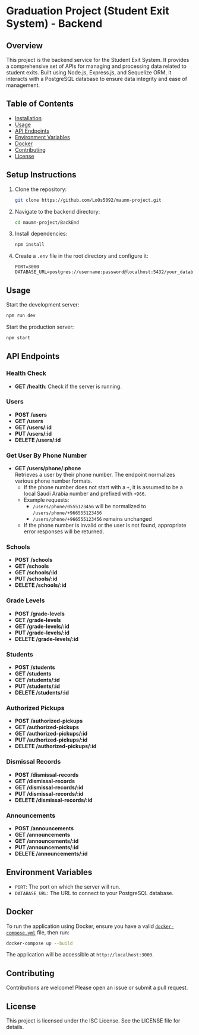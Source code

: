 # Graduation Project (Student Exit System) - Backend

## Overview
This project is the backend service for the Student Exit System. It provides a comprehensive set of APIs for managing and processing data related to student exits. Built using Node.js, Express.js, and Sequelize ORM, it interacts with a PostgreSQL database to ensure data integrity and ease of management.

## Table of Contents
- [Installation](#installation)
- [Usage](#usage)
- [API Endpoints](#api-endpoints)
- [Environment Variables](#environment-variables)
- [Docker](#docker)
- [Contributing](#contributing)
- [License](#license)

## Setup Instructions

1. Clone the repository:
    ```sh
    git clone https://github.com/LoOs5092/maumn-project.git
    ```

2. Navigate to the backend directory:
    ```sh
    cd maumn-project/BackEnd
    ```

3. Install dependencies:
    ```sh
    npm install
    ```

4. Create a `.env` file in the root directory and configure it:
    ```env
    PORT=3000
    DATABASE_URL=postgres://username:password@localhost:5432/your_database_name
    ```

## Usage

Start the development server:
```sh
npm run dev
```

Start the production server:
```sh
npm start
```

## API Endpoints

### Health Check
- **GET /health**: Check if the server is running.

### Users
- **POST /users**
- **GET /users**
- **GET /users/:id**
- **PUT /users/:id**
- **DELETE /users/:id**
### Get User By Phone Number
- **GET /users/phone/:phone**  
  Retrieves a user by their phone number. The endpoint normalizes various phone number formats.  
  - If the phone number does not start with a `+`, it is assumed to be a local Saudi Arabia number and prefixed with `+966`.  
  - Example requests:
    - `/users/phone/0555123456` will be normalized to `/users/phone/+966555123456`
    - `/users/phone/+966555123456` remains unchanged  
  - If the phone number is invalid or the user is not found, appropriate error responses will be returned.

### Schools
- **POST /schools**
- **GET /schools**
- **GET /schools/:id**
- **PUT /schools/:id**
- **DELETE /schools/:id**

### Grade Levels
- **POST /grade-levels**
- **GET /grade-levels**
- **GET /grade-levels/:id**
- **PUT /grade-levels/:id**
- **DELETE /grade-levels/:id**

### Students
- **POST /students**
- **GET /students**
- **GET /students/:id**
- **PUT /students/:id**
- **DELETE /students/:id**

### Authorized Pickups
- **POST /authorized-pickups**
- **GET /authorized-pickups**
- **GET /authorized-pickups/:id**
- **PUT /authorized-pickups/:id**
- **DELETE /authorized-pickups/:id**

### Dismissal Records
- **POST /dismissal-records**
- **GET /dismissal-records**
- **GET /dismissal-records/:id**
- **PUT /dismissal-records/:id**
- **DELETE /dismissal-records/:id**

### Announcements
- **POST /announcements**
- **GET /announcements**
- **GET /announcements/:id**
- **PUT /announcements/:id**
- **DELETE /announcements/:id**

## Environment Variables

- `PORT`: The port on which the server will run.
- `DATABASE_URL`: The URL to connect to your PostgreSQL database.

## Docker

To run the application using Docker, ensure you have a valid [`docker-compose.yml`](docker-compose.yml) file, then run:
```sh
docker-compose up --build
```
The application will be accessible at `http://localhost:3000`.

## Contributing

Contributions are welcome! Please open an issue or submit a pull request.

## License

This project is licensed under the ISC License. See the LICENSE file for details.
